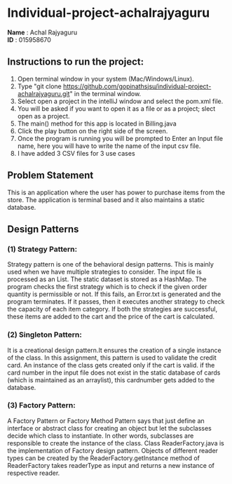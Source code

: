# Individual-project-achalrajyaguru

**Name** : Achal Rajyaguru <br />
**ID** : 015958670

## Instructions to run the project:
1) Open terminal window in your system (Mac/Windows/Linux).
2) Type "git clone https://github.com/gopinathsjsu/individual-project-achalrajyaguru.git" in the terminal window.
3) Select open a project in the intelliJ window and select the pom.xml file.
4) You will be asked if you want to open it as a file or as a project; slect open as a project.
5) The main() method for this app is located in Billing.java
6) Click the play button on the right side of the screen.
7) Once the program is running you will be prompted to Enter an Input file name, here you will have to write the name of the input csv file.
8) I have added 3 CSV files for 3 use cases


## Problem Statement
This is an application where the user has power to purchase items from the store. The application is terminal based and it also maintains a static database.

## Design Patterns

### (1) Strategy Pattern:

Strategy pattern is one of the behavioral design patterns. This is mainly used when we have multiple strategies to consider. The input file is processed as an List<List>. The static dataset is stored as a HashMap. The program checks the first strategy which is to check if the given order quantity is permissible or not. If this fails, an Error.txt is generated and the program terminates. If it passes, then it executes another strategy to check the capacity of each item category. If both the strategies are successful, these items are added to the cart and the price of the cart is calculated.
  
### (2) Singleton Pattern:
  
It is a creational design pattern.It ensures the creation of a single instance of the class. In this assignment, this pattern is used to validate the credit card. An instance of the class gets created only if the cart is valid. if the card number in the input file does not exist in the static database of cards (which is maintained as an arraylist), this cardnumber gets added to the database.
  
### (3) Factory Pattern:
  
A Factory Pattern or Factory Method Pattern says that just define an interface or abstract class for creating an object but let the subclasses decide which class to instantiate. In other words, subclasses are responsible to create the instance of the class. Class ReaderFactory.java is the implementation of Factory design pattern. Objects of different reader types can be created by the ReaderFactory.getInstance method of ReaderFactory takes readerType as input and returns a new instance of respective reader.
  

